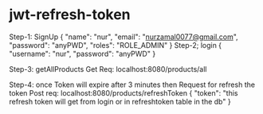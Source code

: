 # jwt-refresh-token
Step-1: SignUp
{
    "name": "nur",
    "email": "nurzamal0077@gmail.com",
    "password": "anyPWD",
    "roles": "ROLE_ADMIN"
}
Step-2; login
{
    "username": "nur",
    "password": "anyPWD"
}

Step-3: getAllProducts
Get Req: localhost:8080/products/all

Step-4: once Token will expire after 3 minutes
then Request for refresh the token
Post req: localhost:8080/products/refreshToken
{
    "token": "this refresh token will get from login or in refreshtoken table in the db"
}
